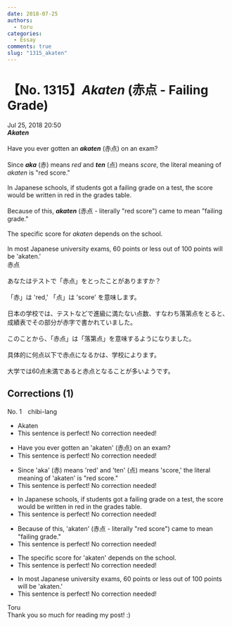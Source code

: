 ```yaml
---
date: 2018-07-25
authors:
  - toru
categories:
  - Essay
comments: true
slug: "1315_akaten"
---
```


# 【No. 1315】<strong><em>Akaten</em></strong> (赤点 - Failing Grade)
<div class="date">Jul 25, 2018 20:50</div>
<div id="post"><div id="body_show_ori">
<strong><em>Akaten</em></strong><br/><br/>Have you ever gotten an <strong><em>akaten</em></strong> (赤点) on an exam?<br/><br/>Since <strong><em>aka</em></strong> (赤) means <em>red</em> and <strong><em>ten</em></strong> (点) means <em>score,</em> the literal meaning of <em>akaten</em> is "red score."<br/><br/>In Japanese schools, if students got a failing grade on a test, the score would be written in red in the grades table.<br/><br/>Because of this, <strong><em>akaten</em></strong> (赤点 - literally "red score") came to mean "failing grade."<br/><br/>The specific score for <em>akaten</em> depends on the school.<br/><br/>In most Japanese university exams, 60 points or less out of 100 points will be 'akaten.'
</div></div>

<!-- more -->

<div id="post_ja"><div id="body_show_mo">
赤点<br/><br/>あなたはテストで「赤点」をとったことがありますか？<br/><br/>「赤」は 'red,' 「点」は 'score' を意味します。<br/><br/>日本の学校では、テストなどで進級に満たない点数、すなわち落第点をとると、成績表でその部分が赤字で書かれていました。<br/><br/>このことから、「赤点」は「落第点」を意味するようになりました。<br/><br/>具体的に何点以下で赤点になるかは、学校によります。<br/><br/>大学では60点未満であると赤点となることが多いようです。
</div></div>

## Corrections (1)
<div id="block"><div class="first_name"> No. 1　<span class="just_name">chibi-lang</span></div><div id="block2">
<ul class="correction_field">
<li class="incorrect">Akaten</li>
<li class="corrected perfect">This sentence is perfect! No correction needed!</li>
</ul>
<ul class="correction_field">
<li class="incorrect">Have you ever gotten an 'akaten' (赤点) on an exam?</li>
<li class="corrected perfect">This sentence is perfect! No correction needed!</li>
</ul>
<ul class="correction_field">
<li class="incorrect">Since 'aka' (赤) means 'red' and 'ten' (点) means 'score,' the literal meaning of 'akaten' is "red score."</li>
<li class="corrected perfect">This sentence is perfect! No correction needed!</li>
</ul>
<ul class="correction_field">
<li class="incorrect">In Japanese schools, if students got a failing grade on a test, the score would be written in red in the grades table.</li>
<li class="corrected perfect">This sentence is perfect! No correction needed!</li>
</ul>
<ul class="correction_field">
<li class="incorrect">Because of this, 'akaten' (赤点 - literally "red score") came to mean "failing grade."</li>
<li class="corrected perfect">This sentence is perfect! No correction needed!</li>
</ul>
<ul class="correction_field">
<li class="incorrect">The specific score for 'akaten' depends on the school.</li>
<li class="corrected perfect">This sentence is perfect! No correction needed!</li>
</ul>
<ul class="correction_field">
<li class="incorrect">In most Japanese university exams, 60 points or less out of 100 points will be 'akaten.'</li>
<li class="corrected perfect">This sentence is perfect! No correction needed!</li>
</ul>
</div><div class="name"><span class="just_name">Toru</span><br>
Thank you so much for reading my post! :)
</div>
</div>
